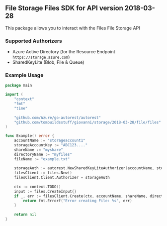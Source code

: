 ## File Storage Files SDK for API version 2018-03-28

This package allows you to interact with the Files File Storage API

### Supported Authorizers

* Azure Active Directory (for the Resource Endpoint `https://storage.azure.com`)
* SharedKeyLite (Blob, File & Queue)

### Example Usage

```go
package main

import (
	"context"
	"fmt"
	"time"
	
	"github.com/Azure/go-autorest/autorest"
	"github.com/tombuildsstuff/giovanni/storage/2018-03-28/file/files"
)

func Example() error {
	accountName := "storageaccount1"
    storageAccountKey := "ABC123...."
    shareName := "myshare"
    directoryName := "myfiles"
    fileName := "example.txt"
    
    storageAuth := autorest.NewSharedKeyLiteAuthorizer(accountName, storageAccountKey)
    filesClient := files.New()
    filesClient.Client.Authorizer = storageAuth
    
    ctx := context.TODO()
    input := files.CreateInput{}
    if _, err := filesClient.Create(ctx, accountName, shareName, directoryName, fileName, input); err != nil {
        return fmt.Errorf("Error creating File: %s", err)
    }
    
    return nil 
}
```